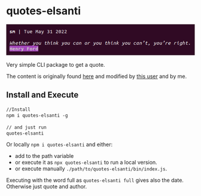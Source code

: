 # quotes-elsanti

![](./scs.png)

Very simple CLI package to get a quote.


The content is originally found [here](https://gist.github.com/signed0/d70780518341e1396e11) and modified by [this user](https://gist.github.com/dmakk767/9375ff01aff76f1788aead1df9a66338) and by me.

## Install and Execute

```
//Install
npm i quotes-elsanti -g

// and just run
quotes-elsanti
```


Or locally `npm i quotes-elsanti` and either:
* add to the path variable
* or execute it as `npx quotes-elsanti` to run a local version.
* or execute manually `./path/to/quotes-elsanti/bin/index.js`.

Executing with the word full as `quotes-elsanti full` gives also the date. Otherwise just quote and author.

<!--
## Learn by doing

This is a simple project where I write a small JS program and:

1. Create a Github repo - use git version control
2. Publish to npm
3. Test using different testing libraries
4. Add continuous integration
5. Use newest ES features
6. Transpile with babel
7. Bundle code with Webpack
8. Get it ready for Node and Browser.

You can look at it and try to do it too.
-->
